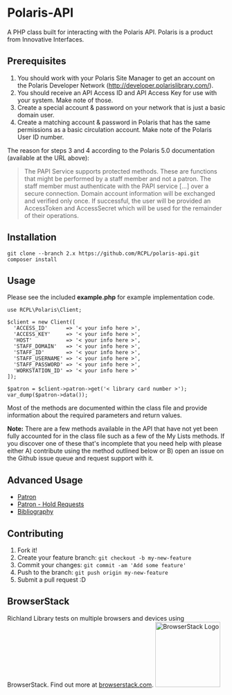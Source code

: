 # Polaris-API
A PHP class built for interacting with the Polaris API. Polaris is a product
from Innovative Interfaces.

## Prerequisites
1. You should work with your Polaris Site Manager to get an account on the
Polaris Developer Network (http://developer.polarislibrary.com/).
2. You should receive an API Access ID and API Access Key for use with your
system. Make note of those.
3. Create a special account & password on your network that is just a basic
domain user.
4. Create a matching account & password in Polaris that has the same permissions
as a basic circulation account. Make note of the Polaris User ID number.

The reason for steps 3 and 4 according to the Polaris 5.0 documentation
(available at the URL above):

>The PAPI Service supports protected methods. These are functions that might be
>performed by a staff member and not a patron. The staff member must
>authenticate with the PAPI service [...] over a secure connection. Domain
>account information will be exchanged and verified only once. If successful,
>the user will be provided an AccessToken and AccessSecret which will be used
>for the remainder of their operations.

## Installation
```
git clone --branch 2.x https://github.com/RCPL/polaris-api.git
composer install
```

## Usage

Please see the included **example.php** for example implementation code.

```
use RCPL\Polaris\Client;

$client = new Client([
  'ACCESS_ID'      => '< your info here >',
  'ACCESS_KEY'     => '< your info here >',
  'HOST'           => '< your info here >',
  'STAFF_DOMAIN'   => '< your info here >',
  'STAFF_ID'       => '< your info here >',
  'STAFF_USERNAME' => '< your info here >',
  'STAFF_PASSWORD' => '< your info here >',
  'WORKSTATION_ID' => '< your info here >'
]);

$patron = $client->patron->get('< library card number >');
var_dump($patron->data());
```

Most of the methods are documented within the class file and provide information
about the required parameters and return values.

**Note:** There are a few methods available in the API that have not yet been
fully accounted for in the class file such as a few of the My Lists methods.
If you discover one of these that's incomplete that you need help with please
either A) contribute using the method outlined below or B) open an issue on
the Github issue queue and request support with it.

## Advanced Usage

* [Patron](docs/PATRON.md)
* [Patron - Hold Requests](docs/PATRON-HOLDREQUESTS.md)
* [Bibliography](docs/BIB.md)

## Contributing
1. Fork it!
2. Create your feature branch: `git checkout -b my-new-feature`
3. Commit your changes: `git commit -am 'Add some feature'`
4. Push to the branch: `git push origin my-new-feature`
5. Submit a pull request :D

## BrowserStack
Richland Library tests on multiple browsers and devices using BrowserStack. Find out more at [browserstack.com](https://www.>browserstack.com).
<a href="https://www.browserstack.com"><img src="https://www.browserstack.com/images/layout/browserstack-logo-600x315.png" width="150" alt="BrowserStack Logo" /></a>
